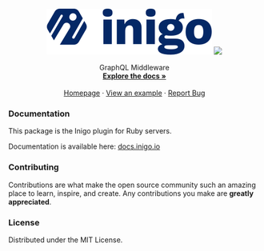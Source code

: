 <br />
<div align="center">
  <img src="https://raw.githubusercontent.com/inigolabs/inigo-py/master/assets/inigo.svg">
  <img height="25" src="https://raw.githubusercontent.com/inigolabs/inigo-py/master/assets/ruby.svg">

  <p align="center">
    GraphQL Middleware
    <br />
    <a href="https://docs.inigo.io"><strong>Explore the docs »</strong></a>
    <br /> <br />
    <a href="https://inigo.io">Homepage</a>
    ·
    <a href="https://github.com/inigolabs/inigo-ruby/tree/master/example">View an example</a>
    ·
    <a href="https://github.com/inigolabs/inigo-ruby/issues">Report Bug</a>
  </p>
</div>

### Documentation

This package is the Inigo plugin for Ruby servers.

Documentation is available here: [docs.inigo.io](https://docs.inigo.io/docs/deployment)

### Contributing

Contributions are what make the open source community such an amazing place to learn, inspire, and create. Any contributions you make are **greatly appreciated**.

### License
Distributed under the MIT License.